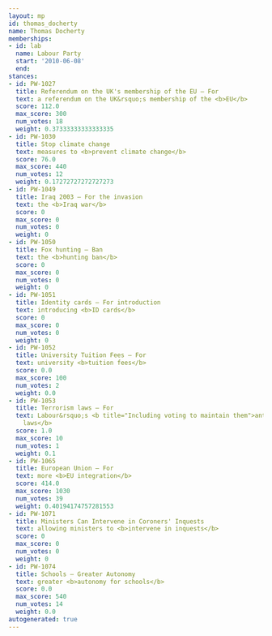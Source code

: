 ```yaml
---
layout: mp
id: thomas_docherty
name: Thomas Docherty
memberships:
- id: lab
  name: Labour Party
  start: '2010-06-08'
  end: 
stances:
- id: PW-1027
  title: Referendum on the UK's membership of the EU — For
  text: a referendum on the UK&rsquo;s membership of the <b>EU</b>
  score: 112.0
  max_score: 300
  num_votes: 18
  weight: 0.37333333333333335
- id: PW-1030
  title: Stop climate change
  text: measures to <b>prevent climate change</b>
  score: 76.0
  max_score: 440
  num_votes: 12
  weight: 0.17272727272727273
- id: PW-1049
  title: Iraq 2003 — For the invasion
  text: the <b>Iraq war</b>
  score: 0
  max_score: 0
  num_votes: 0
  weight: 0
- id: PW-1050
  title: Fox hunting — Ban
  text: the <b>hunting ban</b>
  score: 0
  max_score: 0
  num_votes: 0
  weight: 0
- id: PW-1051
  title: Identity cards — For introduction
  text: introducing <b>ID cards</b>
  score: 0
  max_score: 0
  num_votes: 0
  weight: 0
- id: PW-1052
  title: University Tuition Fees — For
  text: university <b>tuition fees</b>
  score: 0.0
  max_score: 100
  num_votes: 2
  weight: 0.0
- id: PW-1053
  title: Terrorism laws — For
  text: Labour&rsquo;s <b title="Including voting to maintain them">anti-terrorism
    laws</b>
  score: 1.0
  max_score: 10
  num_votes: 1
  weight: 0.1
- id: PW-1065
  title: European Union — For
  text: more <b>EU integration</b>
  score: 414.0
  max_score: 1030
  num_votes: 39
  weight: 0.40194174757281553
- id: PW-1071
  title: Ministers Can Intervene in Coroners' Inquests
  text: allowing ministers to <b>intervene in inquests</b>
  score: 0
  max_score: 0
  num_votes: 0
  weight: 0
- id: PW-1074
  title: Schools — Greater Autonomy
  text: greater <b>autonomy for schools</b>
  score: 0.0
  max_score: 540
  num_votes: 14
  weight: 0.0
autogenerated: true
---
```

